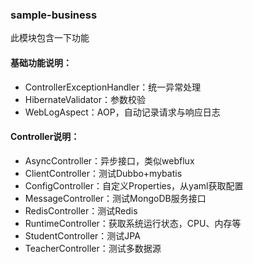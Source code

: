 ### sample-business
此模块包含一下功能

#### 基础功能说明：
- ControllerExceptionHandler：统一异常处理
- HibernateValidator：参数校验
- WebLogAspect：AOP，自动记录请求与响应日志

#### Controller说明：
- AsyncController：异步接口，类似webflux
- ClientController：测试Dubbo+mybatis
- ConfigController：自定义Properties，从yaml获取配置
- MessageController：测试MongoDB服务接口
- RedisController：测试Redis
- RuntimeController：获取系统运行状态，CPU、内存等
- StudentController：测试JPA
- TeacherController：测试多数据源

